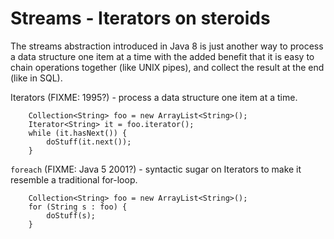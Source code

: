 Streams - Iterators on steroids
===

The streams abstraction introduced in Java 8 is just another way to process a data
structure one item at a time with the added benefit that it is easy to chain operations
together (like UNIX pipes), and collect the result at the end (like in SQL).


Iterators (FIXME: 1995?) - process a data structure one item at a time.

        Collection<String> foo = new ArrayList<String>();
        Iterator<String> it = foo.iterator();
        while (it.hasNext()) {
            doStuff(it.next());
        }

`foreach` (FIXME: Java 5 2001?) - syntactic sugar on Iterators to make it resemble
a traditional for-loop.

        Collection<String> foo = new ArrayList<String>();
        for (String s : foo) {
            doStuff(s);
        }

